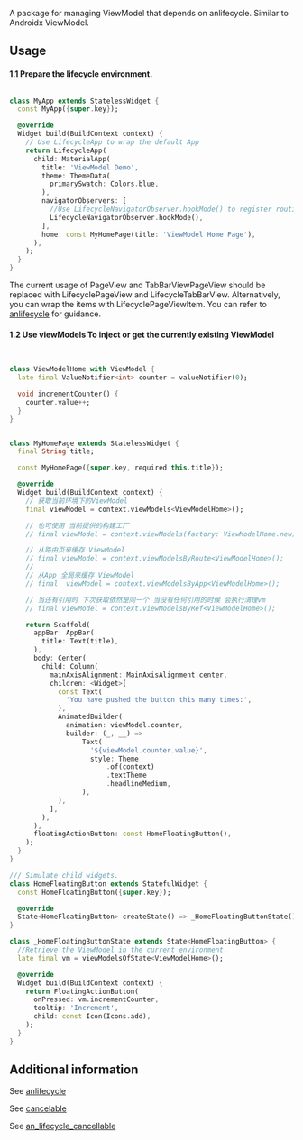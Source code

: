A package for managing ViewModel that depends on anlifecycle. Similar to Androidx ViewModel.

## Usage

#### 1.1 Prepare the lifecycle environment.

```dart

class MyApp extends StatelessWidget {
  const MyApp({super.key});

  @override
  Widget build(BuildContext context) {
    // Use LifecycleApp to wrap the default App
    return LifecycleApp(
      child: MaterialApp(
        title: 'ViewModel Demo',
        theme: ThemeData(
          primarySwatch: Colors.blue,
        ),
        navigatorObservers: [
          //Use LifecycleNavigatorObserver.hookMode() to register routing event changes
          LifecycleNavigatorObserver.hookMode(),
        ],
        home: const MyHomePage(title: 'ViewModel Home Page'),
      ),
    );
  }
}
```

The current usage of PageView and TabBarViewPageView should be replaced with LifecyclePageView and
LifecycleTabBarView. Alternatively, you can wrap the items with LifecyclePageViewItem. You can refer
to [anlifecycle](https://pub.dev/packages/anlifecycle) for guidance.

#### 1.2 Use viewModels<VM> To inject or get the currently existing ViewModel

```dart


class ViewModelHome with ViewModel {
  late final ValueNotifier<int> counter = valueNotifier(0);

  void incrementCounter() {
    counter.value++;
  }
}


class MyHomePage extends StatelessWidget {
  final String title;

  const MyHomePage({super.key, required this.title});

  @override
  Widget build(BuildContext context) {
    // 获取当前环境下的ViewModel
    final viewModel = context.viewModels<ViewModelHome>();

    // 也可使用 当前提供的构建工厂
    // final viewModel = context.viewModels(factory: ViewModelHome.new);

    // 从路由页来缓存 ViewModel
    // final viewModel = context.viewModelsByRoute<ViewModelHome>();
    //
    // 从App 全局来缓存 ViewModel
    // final  viewModel = context.viewModelsByApp<ViewModelHome>();

    // 当还有引用时 下次获取依然是同一个 当没有任何引用的时候 会执行清理vm
    // final viewModel = context.viewModelsByRef<ViewModelHome>();

    return Scaffold(
      appBar: AppBar(
        title: Text(title),
      ),
      body: Center(
        child: Column(
          mainAxisAlignment: MainAxisAlignment.center,
          children: <Widget>[
            const Text(
              'You have pushed the button this many times:',
            ),
            AnimatedBuilder(
              animation: viewModel.counter,
              builder: (_, __) =>
                  Text(
                    '${viewModel.counter.value}',
                    style: Theme
                        .of(context)
                        .textTheme
                        .headlineMedium,
                  ),
            ),
          ],
        ),
      ),
      floatingActionButton: const HomeFloatingButton(),
    );
  }
}

/// Simulate child widgets.
class HomeFloatingButton extends StatefulWidget {
  const HomeFloatingButton({super.key});

  @override
  State<HomeFloatingButton> createState() => _HomeFloatingButtonState();
}

class _HomeFloatingButtonState extends State<HomeFloatingButton> {
  //Retrieve the ViewModel in the current environment.
  late final vm = viewModelsOfState<ViewModelHome>();

  @override
  Widget build(BuildContext context) {
    return FloatingActionButton(
      onPressed: vm.incrementCounter,
      tooltip: 'Increment',
      child: const Icon(Icons.add),
    );
  }
}

```

## Additional information

See [anlifecycle](https://pub.dev/packages/anlifecycle)

See [cancelable](https://pub.dev/packages/cancellable)

See [an_lifecycle_cancellable](https://pub.dev/packages/an_lifecycle_cancellable)
